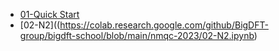 * [01-Quick Start](https://colab.research.google.com/github/BigDFT-group/bigdft-school/blob/main/nmqc-2023/01-QuickStart.ipynb)
* [02-N2]((https://colab.research.google.com/github/BigDFT-group/bigdft-school/blob/main/nmqc-2023/02-N2.ipynb)
